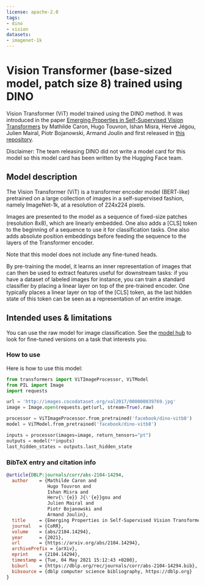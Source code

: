 ```yaml
---
license: apache-2.0
tags:
- dino
- vision
datasets:
- imagenet-1k
---
```


# Vision Transformer (base-sized model, patch size 8) trained using DINO 

Vision Transformer (ViT) model trained using the DINO method. It was introduced in the paper [Emerging Properties in Self-Supervised Vision Transformers](https://arxiv.org/abs/2104.14294) by Mathilde Caron, Hugo Touvron, Ishan Misra, Hervé Jégou, Julien Mairal, Piotr Bojanowski, Armand Joulin and first released in [this repository](https://github.com/facebookresearch/dino). 

Disclaimer: The team releasing DINO did not write a model card for this model so this model card has been written by the Hugging Face team.

## Model description

The Vision Transformer (ViT) is a transformer encoder model (BERT-like) pretrained on a large collection of images in a self-supervised fashion, namely ImageNet-1k, at a resolution of 224x224 pixels. 

Images are presented to the model as a sequence of fixed-size patches (resolution 8x8), which are linearly embedded. One also adds a [CLS] token to the beginning of a sequence to use it for classification tasks. One also adds absolute position embeddings before feeding the sequence to the layers of the Transformer encoder.

Note that this model does not include any fine-tuned heads. 

By pre-training the model, it learns an inner representation of images that can then be used to extract features useful for downstream tasks: if you have a dataset of labeled images for instance, you can train a standard classifier by placing a linear layer on top of the pre-trained encoder. One typically places a linear layer on top of the [CLS] token, as the last hidden state of this token can be seen as a representation of an entire image.

## Intended uses & limitations

You can use the raw model for image classification. See the [model hub](https://huggingface.co/models?search=google/vit) to look for
fine-tuned versions on a task that interests you.

### How to use

Here is how to use this model:

```python
from transformers import ViTImageProcessor, ViTModel
from PIL import Image
import requests

url = 'http://images.cocodataset.org/val2017/000000039769.jpg'
image = Image.open(requests.get(url, stream=True).raw)

processor = ViTImageProcessor.from_pretrained('facebook/dino-vitb8')
model = ViTModel.from_pretrained('facebook/dino-vitb8')

inputs = processor(images=image, return_tensors="pt")
outputs = model(**inputs)
last_hidden_states = outputs.last_hidden_state
```

### BibTeX entry and citation info

```bibtex
@article{DBLP:journals/corr/abs-2104-14294,
  author    = {Mathilde Caron and
               Hugo Touvron and
               Ishan Misra and
               Herv{\'{e}} J{\'{e}}gou and
               Julien Mairal and
               Piotr Bojanowski and
               Armand Joulin},
  title     = {Emerging Properties in Self-Supervised Vision Transformers},
  journal   = {CoRR},
  volume    = {abs/2104.14294},
  year      = {2021},
  url       = {https://arxiv.org/abs/2104.14294},
  archivePrefix = {arXiv},
  eprint    = {2104.14294},
  timestamp = {Tue, 04 May 2021 15:12:43 +0200},
  biburl    = {https://dblp.org/rec/journals/corr/abs-2104-14294.bib},
  bibsource = {dblp computer science bibliography, https://dblp.org}
}
```